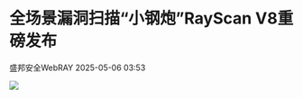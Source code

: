#  全场景漏洞扫描“小钢炮”RayScan V8重磅发布   
 盛邦安全WebRAY   2025-05-06 03:53  
  
![](https://mmbiz.qpic.cn/sz_mmbiz_png/r9c6R4tUf9sGtrKCBCkaDGt75c2ElN15IFG8UNPLaaMiaDricZEz7OSIcX5KSjV7q5Wkx9ccYFyqAHibRouTbQTyw/640?wx_fmt=png&from=appmsg "")  
  
